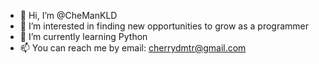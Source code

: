 - 👋 Hi, I’m @CheManKLD
- 👀 I’m interested in finding new opportunities to grow as a programmer
- 🌱 I’m currently learning Python
- 📫 You can reach me by email: cherrydmtr@gmail.com

<!---
CheManKLD/CheManKLD is a ✨ special ✨ repository because its `README.md` (this file) appears on your GitHub profile.
You can click the Preview link to take a look at your changes.
- 💞️ I’m looking to collaborate on ...
--->
